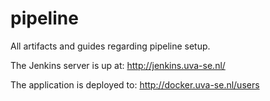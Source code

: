 # pipeline
All artifacts and guides regarding pipeline setup.

The Jenkins server is up at:
http://jenkins.uva-se.nl/

The application is deployed to:
http://docker.uva-se.nl/users
